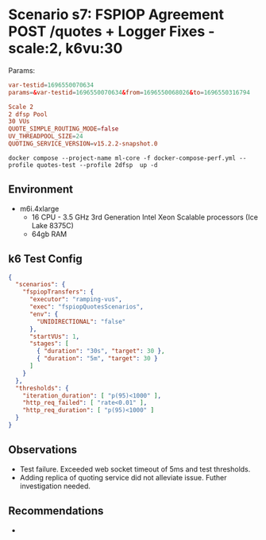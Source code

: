 # Scenario s7: FSPIOP Agreement POST /quotes + Logger Fixes - scale:2, k6vu:30

Params:
```conf
var-testid=1696550070634
params=&var-testid=1696550070634&from=1696550068026&to=1696550316794

Scale 2
2 dfsp Pool
30 VUs
QUOTE_SIMPLE_ROUTING_MODE=false
UV_THREADPOOL_SIZE=24
QUOTING_SERVICE_VERSION=v15.2.2-snapshot.0
```

```
docker compose --project-name ml-core -f docker-compose-perf.yml --profile quotes-test --profile 2dfsp  up -d
```

## Environment

- m6i.4xlarge
  - 16 CPU - 3.5 GHz 3rd Generation Intel Xeon Scalable processors (Ice Lake 8375C)
  - 64gb RAM


## k6 Test Config

```json
{
  "scenarios": {
    "fspiopTransfers": {
      "executor": "ramping-vus",
      "exec": "fspiopQuotesScenarios",
      "env": {
        "UNIDIRECTIONAL": "false"
      },
      "startVUs": 1,
      "stages": [
        { "duration": "30s", "target": 30 },
        { "duration": "5m", "target": 30 }
      ]
    }
  },
  "thresholds": {
    "iteration_duration": [ "p(95)<1000" ],
    "http_req_failed": [ "rate<0.01" ],
    "http_req_duration": [ "p(95)<1000" ]
  }
}
```

## Observations

- Test failure. Exceeded web socket timeout of 5ms and test thresholds.
- Adding replica of quoting service did not alleviate issue. Futher investigation needed.

## Recommendations

-
